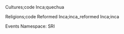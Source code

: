 Cultures;code
Inca;quechua

Religions;code
Reformed Inca;inca_reformed
Inca;inca

Events
Namespace: SRI

